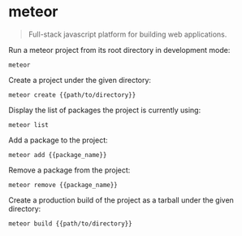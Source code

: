 meteor
======

> Full-stack javascript platform for building web applications.

Run a meteor project from its root directory in development mode:

    meteor

Create a project under the given directory:

    meteor create {{path/to/directory}}

Display the list of packages the project is currently using:

    meteor list

Add a package to the project:

    meteor add {{package_name}}

Remove a package from the project:

    meteor remove {{package_name}}

Create a production build of the project as a tarball under the given directory:

    meteor build {{path/to/directory}}
